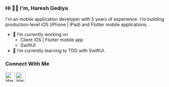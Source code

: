 ### Hi 👋🏻 I'm, Haresh Gediya

I'm an mobile application developer with 5 years of experience. I'm building production-level iOS (iPhone | iPad) and Flutter mobile applications.

- 🔭 I’m currently working on
  - Client iOS | Flutter mobile app
  - SwiftUI
- 🌱 I’m currently learning to TDD with SwiftUI.

### Connect With Me
<a href="https://www.linkedin.com/in/hareshgediya/"><img align="left" src="https://img.icons8.com/color/344/linkedin.png" alt="Haresh Gediya | LinkedIn" height="30px"/></a>
<a href="https://www.instagram.com/haresh_iosdev/"><img align="left" src="https://img.icons8.com/color/344/instagram-new--v1.png" alt="Haresh Gediya | Instagram" height="30px"/></a>
</br>

<!--
**hareshgediya/hareshgediya** is a ✨ _special_ ✨ repository because its `README.md` (this file) appears on your GitHub profile.

Here are some ideas to get you started:

- 🔭 I’m currently working on ...
- 🌱 I’m currently learning ...
- 👯 I’m looking to collaborate on ...
- 🤔 I’m looking for help with ...
- 💬 Ask me about ...
- 📫 How to reach me: ...
- 😄 Pronouns: ...
- ⚡ Fun fact: ...

[![Visitors](https://visitor-badge.glitch.me/badge?page_id=hareshgediya.hareshgediya)](https://hareshgediya.com/)
-->
